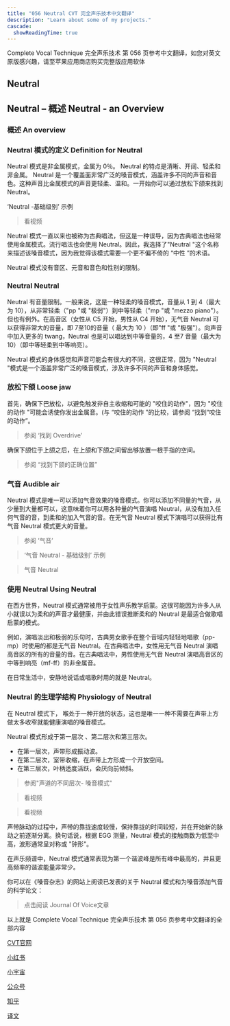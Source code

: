 ```yaml
---
title: "056 Neutral CVT 完全声乐技术中文翻译"
description: "Learn about some of my projects."
cascade:
  showReadingTime: true
---
```


Complete Vocal Technique 完全声乐技术 第 056 页参考中文翻译，如您对英文原版感兴趣，请至苹果应用商店购买完整版应用软体


## Neutral

## Neutral – 概述 Neutral - an Overview



### 概述 An overview

### Neutral 模式的定义 Definition for Neutral

Neutral 模式是非金属模式，金属为 0％。
Neutral 的特点是清晰、开阔、轻柔和非金属。
Neutral 是一个覆盖面非常广泛的嗓音模式，涵盖许多不同的声音和音色。这种声音比金属模式的声音更轻柔、温和。一开始你可以通过放松下颌来找到 Neutral。



‘Neutral -基础级别’ 示例


> 看视频


Neutral 模式一直以来也被称为古典唱法，但这是一种误导，因为古典唱法也经常使用金属模式。流行唱法也会使用 Neutral。因此，我选择了"Neutral "这个名称来描述该嗓音模式，因为我觉得该模式需要一个更不偏不倚的 “中性 ”的术语。

Neutral 模式没有音区、元音和音色和性别的限制。



### Neutral Neutral 


Neutral 有音量限制。一般来说，这是一种轻柔的嗓音模式，音量从 1 到 4（最大为 10），从非常轻柔（"pp "或 "极弱"）到中等轻柔（"mp "或 "mezzo piano"）。但也有例外。在高音区（女性从 C5 开始，男性从 C4 开始），无气音 Neutral 可以获得非常大的音量，即 7至10的音量（ 最大为 10 ）（即"ff "或 "极强"）。向声音中加入更多的 twang，Neutral 也是可以唱达到中等音量的，4 至7 音量（最大为10）（即中等轻柔到中等响亮）。

Neutral 模式的身体感觉和声音可能会有很大的不同，这很正常，因为 "Neutral "模式是一个涵盖非常广泛的嗓音模式，涉及许多不同的声音和身体感觉。

### 放松下颌 Loose jaw

首先，确保下巴放松，以避免触发非自主收缩和可能的 "咬住的动作"，因为 "咬住的动作 "可能会诱使你发出金属音。(与 “咬住的动作 ”的比较，请参阅 “找到“咬住的动作”。



> 参阅 ‘找到 Overdrive’


确保下颌位于上颌之后，在上颌和下颌之间留出够放置一根手指的空间。



> 参阅 “找到下颌的正确位置”


### 气音 Audible air

Neutral 模式是唯一可以添加气音效果的嗓音模式。你可以添加不同量的气音，从少量到大量都可以，这意味着你可以用各种量的气音演唱 Neutral，从没有加入任何气音的音，到柔和的加入气音的音。在无气音 Neutral 模式下演唱可以获得比有气音 Neutral 模式更大的音量。



> 参阅 ’气音’


> ‘气音 Neutral - 基础级别’ 示例


> 气音 Neutral


### 使用 Neutral Using Neutral

在西方世界，Neutral 模式通常被用于女性声乐教学启蒙。这很可能因为许多人从小就误以为柔和的声音才最健康，并由此错误推断柔和的 Neutral 是最适合做歌唱启蒙的模式。

例如，演唱淡出和极弱的乐句时，古典男女歌手在整个音域内轻轻地唱歌（pp-mp）时使用的都是无气音 Neutral。在古典唱法中，女性用无气音 Neutral 演唱高音区的所有的音量的音。在古典唱法中，男性使用无气音 Neutral 演唱高音区的中等到响亮（mf-ff）的非金属音。

在日常生活中，安静地说话或唱歌时用的就是 Neutral。

### Neutral 的生理学结构 Physiology of Neutral

在 Neutral 模式下， 喉处于一种开放的状态，这也是唯一一种不需要在声带上方做太多收窄就能健康演唱的嗓音模式。

Neutral 模式形成于第一层次 、第二层次和第三层次。

- 在第一层次，声带形成振动波。
- 在第二层次，室带收缩，在声带上方形成一个开放空间。
- 在第三层次，叶柄适度活跃，会厌向前倾斜。


> 参阅"声道的不同层次- 嗓音模式"


> 看视频


> 看视频


声带脉动的过程中，声带的靠拢速度较慢，保持靠拢的时间较短，并在开始新的脉动之前逐渐分离。换句话说，根据 EGG 测量，Neutral 模式的接触商数为低至中高，波形通常呈对称或 "钟形"。

在声乐频谱中，Neutral 模式通常表现为第一个谐波峰是所有峰中最高的，并且更高频率的谐波能量非常少。

你可以在《嗓音杂志》的网站上阅读已发表的关于 Neutral 模式和为嗓音添加气音的科学论文：



> 点击阅读 Journal Of Voice文章

以上就是 Complete Vocal Technique 完全声乐技术 第 056 页参考中文翻译的全部内容



[CVT官网](https://completevocalinstitute.com/complete-vocal-technique/)

[小红书](https://www.xiaohongshu.com/user/profile/627ff979000000002102aa68?xhsshare=CopyLink&appuid=627ff979000000002102aa68&apptime=1728791961)

[小宇宙](https://www.xiaoyuzhoufm.com/podcast/66be28dadb5e6d6bf99adc25)

[公众号](https://mp.weixin.qq.com/mp/appmsgalbum?action=getalbum&__biz=MzAxMjI3NzAxMg==&scene=1&album_id=3446246369961312256&count=3#wechat_redirect)

[知乎](https://www.zhihu.com/column/c_1825613276039491584)

[译文](https://euphia.github.io/zh-cn/posts/)